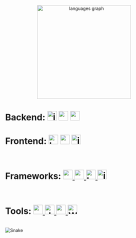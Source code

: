 <div align="center">
  <img src="https://github-readme-stats.vercel.app/api/top-langs?username=GuazziHub&locale=en&hide_title=false&layout=compact&card_width=640&langs_count=6&theme=rose_pine&hide_border=true&order=2&custom_title=Usage%20Rate" height="300" alt="languages graph"  />
</div>

<div>
  <h1 align="left">
    Backend:  
    <img src="https://skillicons.dev/icons?i=js" height="30" alt="javascript logo" />
    <img src="https://skillicons.dev/icons?i=py" height="30" alt="python logo" />
    <img src="https://cdn.jsdelivr.net/gh/devicons/devicon/icons/mysql/mysql-original.svg" height="30" alt="mysql logo" />
  </h1>
</div>

<brdw>

<div>
  <h1 align="left">
    Frontend:
    <img src="https://cdn.jsdelivr.net/gh/devicons/devicon/icons/html5/html5-original.svg" height="30" alt="html5 logo" />
    <img src="https://cdn.jsdelivr.net/gh/devicons/devicon/icons/css3/css3-original.svg" height="30" alt="css3 logo" />
    <img src="https://skillicons.dev/icons?i=js" height="30" alt="javascript logo" />
  </h1>
</div>

<br>

<div>
  <h1 align="left">
    Frameworks: 
    <a href="https://nodejs.org" target="_blank" title="Node.js">
      <img src="https://skillicons.dev/icons?i=nodejs" height="30" alt="nodejs logo" />
    </a>
    <a href="https://expressjs.com" target="_blank" title="Express.js">
      <img src="https://skillicons.dev/icons?i=express" height="30" alt="express logo" />
    </a>
    <a href="https://getbootstrap.com" target="_blank" title="Bootstrap">
      <img src="https://skillicons.dev/icons?i=bootstrap" height="30" alt="bootstrap logo" />
    </a>
    <a href="https://jquery.com/" target="_blank" title="jQuery GitHub">
      <img src="https://cdn.simpleicons.org/jquery/0769AD" height="30" alt="jquery logo" />
    </a>
  </h1>
</div>

<br>

<div>
  <h1 align="left">
    Tools: 
    <a href="https://code.visualstudio.com/" target="_blank" title="Visual Studio Code">
      <img src="https://cdn.jsdelivr.net/gh/devicons/devicon/icons/vscode/vscode-original.svg" height="30" alt="vscode logo" />
    </a>
    <a href="https://www.docker.com/" target="_blank" title="Docker">
      <img src="https://cdn.simpleicons.org/docker/2496ED" height="30" alt="docker logo" />
    </a>
    <a href="https://yarnpkg.com/" target="_blank" title="Yarn">
      <img src="https://cdn.jsdelivr.net/gh/devicons/devicon/icons/yarn/yarn-original.svg" height="30" alt="yarn logo" />
    </a>
    <a href="https://wordpress.org" target="_blank">
      <img src="https://cdn.simpleicons.org/wordpress/21759B" height="30" alt="WordPress logo" />
    </a>

  </h1>
</div>

<br>
  
<div>
  <picture align="left">
  <source
    media="(prefers-color-scheme: dark)"
    srcset="https://raw.githubusercontent.com/GuazziHub/GuazziHub/output/github-contribution-grid-snake-dark.svg"
  />
  <source
    media="(prefers-color-scheme: light)"
    srcset="https://raw.githubusercontent.com/GuazziHub/GuazziHub/output/github-contribution-grid-snake.svg"
  />
   <img
      src="https://raw.githubusercontent.com/GuazziHub/GuazziHub/output/github-contribution-grid-snake-dark.svg"
      alt="Snake"
    />
  </picture>
</div>
